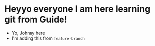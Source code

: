 # Heyyo everyone I am here learning git from Guide!

- Yo, Johnny here
- I'm adding this from `feature-branch`
